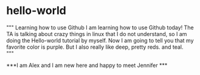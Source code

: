 # hello-world
"""
Learning how to use Github
I am learning how to use Github today!  The TA is talking about crazy things in linux that I do not understand, so I am doing the Hello-world tutorial by myself.
Now I am going to tell you that my favorite color is purple.  But I also really like deep, pretty reds. and teal.  
"""

***I am Alex and I am new here and happy to meet Jennifer ***
